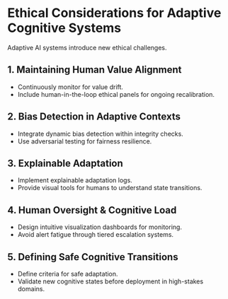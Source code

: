 # Ethical Considerations for Adaptive Cognitive Systems

Adaptive AI systems introduce new ethical challenges.

## 1. Maintaining Human Value Alignment
- Continuously monitor for value drift.
- Include human-in-the-loop ethical panels for ongoing recalibration.

## 2. Bias Detection in Adaptive Contexts
- Integrate dynamic bias detection within integrity checks.
- Use adversarial testing for fairness resilience.

## 3. Explainable Adaptation
- Implement explainable adaptation logs.
- Provide visual tools for humans to understand state transitions.

## 4. Human Oversight & Cognitive Load
- Design intuitive visualization dashboards for monitoring.
- Avoid alert fatigue through tiered escalation systems.

## 5. Defining Safe Cognitive Transitions
- Define criteria for safe adaptation.
- Validate new cognitive states before deployment in high-stakes domains.
